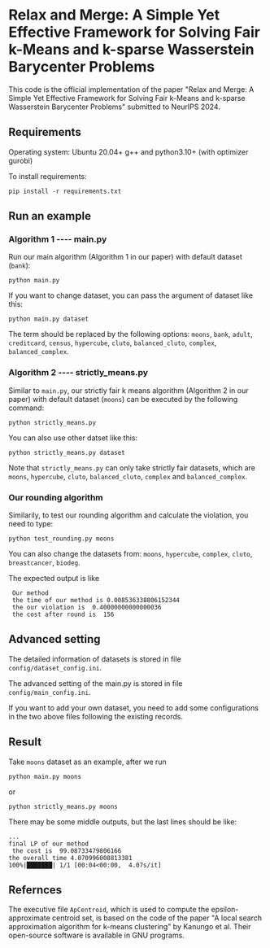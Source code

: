 # Relax and Merge: A Simple Yet Effective Framework for Solving Fair k-Means and k-sparse Wasserstein Barycenter Problems

This code is the official implementation of the paper "Relax and Merge: A Simple Yet Effective Framework for Solving Fair k-Means and k-sparse Wasserstein Barycenter Problems" submitted to NeurIPS 2024.

## Requirements

Operating system: Ubuntu 20.04+
g++ and python3.10+ (with optimizer gurobi)

To install requirements:

```setup
pip install -r requirements.txt
```

## Run an example

### Algorithm 1 ---- main.py

Run our main algorithm (Algorithm 1 in our paper) with default dataset (`bank`):

```
python main.py
```

If you want to change dataset, you can pass the argument of dataset like this:
```
python main.py dataset
```
The term should be replaced by the following options: `moons`, `bank`, `adult`, `creditcard`, `census`, `hypercube`, `cluto`, `balanced_cluto`, `complex`, `balanced_complex`.

### Algorithm 2 ---- strictly_means.py

Similar to `main.py`, our strictly fair k means algorithm (Algorithm 2 in our paper) with default dataset (`moons`) can be executed by the following command:

```
python strictly_means.py
```

You can also use other datset like this:
```
python strictly_means.py dataset
```

Note that `strictly_means.py` can only take strictly fair datasets, which are `moons`, `hypercube`, `cluto`, `balanced_cluto`, `complex` and `balanced_complex`.

### Our rounding algorithm

Similarily, to test our rounding algorithm and calculate the violation, you need to type:
```
python test_rounding.py moons
```

You can also change the datasets from:
`moons`, `hypercube`, `complex`, `cluto`, `breastcancer`, `biodeg`.

The expected output is like
```
 Our method
 the time of our method is 0.008536338806152344
 the our violation is  0.40000000000000036
 the cost after round is  156
```

## Advanced setting

The detailed information of datasets is stored in file `config/dataset_config.ini`.

The advanced setting of the main.py is stored in file `config/main_config.ini`.

If you want to add your own dataset, you need to add some configurations in the two above files following the existing records.

## Result

Take `moons` dataset as an example, after we run 
```
python main.py moons
```
or
```
python strictly_means.py moons
```

There may be some middle outputs, but the last lines should be like:
```
...
final LP of our method
 the cost is  99.08733479806166
the overall time 4.070996008813381
100%|███████| 1/1 [00:04<00:00,  4.07s/it]
```

## Refernces

The executive file `ApCentroid`, which is used to compute the epsilon-approximate centroid set, is based on the code of the paper "A local search approximation algorithm for k-means clustering" by Kanungo et al. Their open-source software is available in GNU programs.